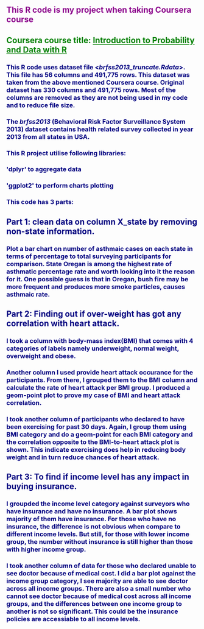 ## <font color = 'darkmagenta'>This R code is my project when taking Coursera course </font>
## <font color = 'green'> Coursera course title: <span style='text-decoration:underline'>Introduction to Probability and Data with R</span></font>

### <font color ='navy'>This R code uses dataset file <*brfss2013_truncate.Rdata*>. This file has 56 columns and 491,775 rows. This dataset was taken from the above mentioned Coursera course. Original dataset has 330 columns and 491,775 rows. Most of the columns are removed as they are not being used in my code and to reduce file size.

### <font color ='navy'> The *brfss2013* (Behavioral Risk Factor Surveillance System 2013) dataset contains health related survey collected in year 2013 from all states in USA.
  
### This R project utilise following libraries:
### 'dplyr' to aggregate data
### 'ggplot2' to perform charts plotting

### <font color ='navy'>This code has 3 parts:
## <font color ='navy'>Part 1: clean data on column X_state by removing non-state information.</font>

### <font color ='navy'>Plot a bar chart on number of asthmaic cases on each state in terms of percentage to total surveying participants for comparison. State Oregan is among the highest rate of asthmatic percentage rate and worth looking into it the reason for it. One possible guess is that in Oregan,  bush fire may be more frequent and produces more smoke particles, causes asthmaic rate.</font>
## <font color ='navy'>Part 2: Finding out if over-weight has got any correlation with heart attack.</font>
### <font color ='navy'>I took a column with body-mass index(BMI) that comes with 4 categories of labels namely underweight, normal weight, overweight and obese.</font>
### <font color ='navy'>Another column I used provide heart attack occurance for the participants. From there, I grouped them to the BMI column and calculate the rate of heart attack per BMI group. I produced a geom-point plot to prove my case of BMI and heart attack correlation.</font>

### <font color ='navy'>I took another column of participants who declared to have been exercising for past 30 days. Again, I group them using BMI category and do a geom-point for each BMI category and the correlation opposite to the BMI-to-heart attack plot is shown. This indicate exercising does help in reducing body weight and in turn reduce chances of heart attack.</font>

## <font color ='navy'>Part 3: To find if income level has any impact in buying insurance.</font>
### <font color ='navy'>I groupded the income level category against surveyors who have insurance and have no insurance. A bar plot shows majority of them have insurance. For those who have no insurance, the difference is not obvious when compare to different income levels. But still, for those with lower income group, the number without insurance is still higher than those with higher income group.</font>

### <font color ='navy'> I took another column of data for those who declared unable to see doctor because of medical cost. I did a bar plot against the income group category, I see majority are able to see doctor across all income groups. There are also a small number who cannot see doctor because of medical cost across all income groups, and the differences between one income group to another is not so significant. This could be the insurance policies are accessiable to all income levels.</font>
